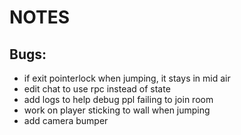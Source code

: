 # NOTES

## Bugs:

- if exit pointerlock when jumping, it stays in mid air
- edit chat to use rpc instead of state
- add logs to help debug ppl failing to join room
- work on player sticking to wall when jumping
- add camera bumper
